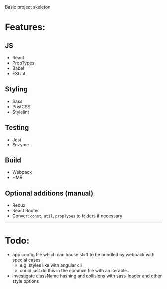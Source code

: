 Basic project skeleton

# Features:

## JS

- React
- PropTypes
- Babel
- ESLint

## Styling

- Sass
- PostCSS
- Stylelint

## Testing

- Jest
- Enzyme

## Build

- Webpack
- HMR

## Optional additions (manual)

- Redux
- React Router
- Convert `const`, `util`, `propTypes` to folders if necessary

---

# Todo:

- app config file which can house stuff to be bundled by webpack with special cases
  - e.g. styles like with angular cli
  - could just do this in the common file with an iterable...
- investigate className hashing and collisions with sass-loader and other style options
